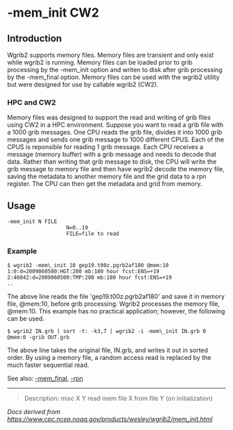 # -mem_init CW2

## Introduction

Wgrib2 supports memory files. Memory files are transient and only exist
while wgrib2 is running. Memory files
can be loaded prior to grib processing by the -mem_init option
and writen to disk after grib processing by the -mem_final option.
Memory files can be used with the wgrib2 utility but were designed for use by callable wgrib2 (CW2).

### HPC and CW2

Memory files was designed to support the read and writing of grib files using CW2 in
a HPC environment. Suppose you want to read a grib file with a 1000 grib messages.
One CPU reads the grib file, divides it into 1000 grib messages and sends one
grib message to 1000 different CPUS. Each of the CPUS is reponsible for
reading 1 grib message. Each CPU receives a message (memory buffer) with
a grib message and needs to decode that data. Rather than writing that
grib message to disk, the CPU will write the grib message to memory file
and then have wgrib2 decode the memory file, saving the metadata to another
memory file and the grid data to a rpn register. The CPU can then get the
metadata and grid from memory.

## Usage

```
-mem_init N FILE
                   N=0..19
                   FILE=file to read
```

### Example

```
$ wgrib2 -mem\_init 10 gep19.t00z.pgrb2af180 @mem:10
1:0:d=2009060500:HGT:200 mb:180 hour fcst:ENS=+19
2:46042:d=2009060500:TMP:200 mb:180 hour fcst:ENS=+19
..
```

The above line reads the file 'gep19.t00z.pgrb2af180' and save it in
memory file, @mem:10, before grib processing. Wgrib2 processes
the memory file, @mem:10. This example has no practical application;
however, the following can be used.

```
$ wgrib2 IN.grb | sort -t: -k3,7 | wgrib2 -i -mem\_init IN.grb 0 @mem:0 -grib OUT.grb
```

The above line takes the original file, IN.grb, and writes it out in sorted order. By using
a memory file, a random access read is replaced by the much faster sequential read.

See also: [-mem_final](./mem_final.md),
[-rpn](./rpn.md)

---

> Description: misc X Y read mem file X from file Y (on initialization)

_Docs derived from <https://www.cpc.ncep.noaa.gov/products/wesley/wgrib2/mem_init.html>_
